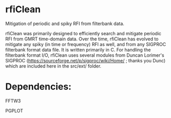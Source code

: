 # rfiClean
Mitigation of periodic and spiky RFI from filterbank data.

rfiClean was primarily designed to efficiently search and mitigate
periodic RFI from GMRT time-domain data. Over the time, rfiClean has evolved
to mitigate any spiky (in time or frequency) RFI as well, and from any SIGPROC
filterbank format data file. It is written primarily in C. For handling the
filterbank format I/O, rfiClean uses several modules from Duncan Lorimer's SIGPROC
(https://sourceforge.net/p/sigproc/wiki/Home/ ; thanks you Dunc) which are included
here in the src/ext/ folder.

# Dependencies:
FFTW3

PGPLOT



